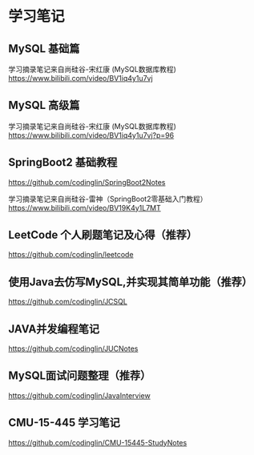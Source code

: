 # 学习笔记

## MySQL 基础篇

学习摘录笔记来自尚硅谷-宋红康 (MySQL数据库教程) <a>https://www.bilibili.com/video/BV1iq4y1u7vj</a>

## MySQL 高级篇

学习摘录笔记来自尚硅谷-宋红康 (MySQL数据库教程) <a>https://www.bilibili.com/video/BV1iq4y1u7vj?p=96</a>

## SpringBoot2 基础教程

https://github.com/codinglin/SpringBoot2Notes

学习摘录笔记来自尚硅谷-雷神（SpringBoot2零基础入门教程）https://www.bilibili.com/video/BV19K4y1L7MT

## LeetCode 个人刷题笔记及心得（推荐）

https://github.com/codinglin/leetcode

## 使用Java去仿写MySQL,并实现其简单功能（推荐）
https://github.com/codinglin/JCSQL

## JAVA并发编程笔记
https://github.com/codinglin/JUCNotes

## MySQL面试问题整理（推荐）
https://github.com/codinglin/JavaInterview

## CMU-15-445 学习笔记
https://github.com/codinglin/CMU-15445-StudyNotes
